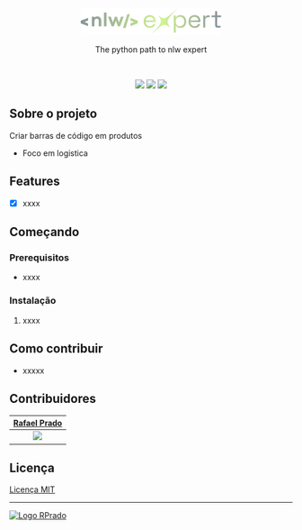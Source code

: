 <br>
<div align="center">
    <img src=".github/logo.png" alt="Logo Repo" width="250">
    <p>The python path to nlw expert</p>
</div>
<br>
<div align="center">

[![](https://img.shields.io/badge/-Sobre-859498)](#sobre-o-projeto)
[![](https://img.shields.io/badge/-Features-859498)](#features)
[![](https://img.shields.io/badge/-Começando-cef193)](#começando)

</div>
<!-- <br>
<img src=".github/assets/images/preview.gif" alt="Preview" width="100%">
<br> -->

## Sobre o projeto

Criar barras de código em produtos

- Foco em logistica

## Features

- [x] xxxx

## Começando

### **Prerequisitos**

- xxxx

### **Instalação**

1. xxxx

## Como contribuir

- xxxxx

## Contribuidores

|      [Rafael Prado](http://www.github.com/rpradosilva)       |
| :----------------------------------------------------------: |
| ![](https://avatars2.githubusercontent.com/u/22681977?s=100) |

## Licença

[Licença MIT](LICENSE)

---

[<img alt="Logo RPrado" src="https://avatars.githubusercontent.com/u/87092922" width="40" />](http://rprado.design)
